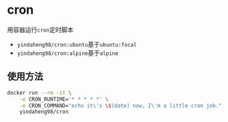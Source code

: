# cron

用容器运行`cron`定时脚本

* `yindaheng98/cron:ubuntu`基于`ubuntu:focal`
* `yindaheng98/cron:alpine`基于`alpine`

## 使用方法

```sh
docker run --rm -it \
    -e CRON_RUNTIME='* * * * *' \
    -e CRON_COMMAND="echo it\'s \$(date) now, I\'m a little cron job." \
    yindaheng98/cron
```